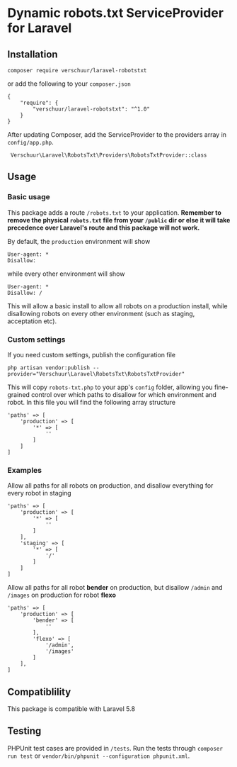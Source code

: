 # Dynamic robots.txt ServiceProvider for Laravel

## Installation

    composer require verschuur/laravel-robotstxt

or add the following to your `composer.json`

    {
        "require": {
            "verschuur/laravel-robotstxt": "^1.0"
        }
    }

After updating Composer, add the ServiceProvider to the providers array in `config/app.php`.

     Verschuur\Laravel\RobotsTxt\Providers\RobotsTxtProvider::class

## Usage

### Basic usage

This package adds a route `/robots.txt` to your application. __Remember to remove the physical `robots.txt` file from your `/public` dir or else it will take precedence over Laravel's route and this package will not work.__

By default, the `production` environment will show

    User-agent: *
    Disallow:

while every other environment will show

    User-agent: *
    Disallow: /

This will allow a basic install to allow all robots on a production install, while disallowing robots on every other environment (such as staging, acceptation etc).

### Custom settings

If you need custom settings, publish the configuration file

    php artisan vendor:publish --provider="Verschuur\Laravel\RobotsTxt\RobotsTxtProvider"

This will copy `robots-txt.php` to your app's `config` folder, allowing you fine-grained control over which paths to disallow for which environment and robot. In this file you will find the following array structure

    'paths' => [
        'production' => [
            '*' => [
                ''
            ]
        ]
    ]

### Examples

Allow all paths for all robots on production, and disallow everything for every robot in staging

    'paths' => [
        'production' => [
            '*' => [
                ''
            ]
        ],
        'staging' => [
            '*' => [
                '/'
            ]
        ]
    ]

Allow all paths for all robot __bender__ on production, but disallow `/admin` and `/images` on production for robot __flexo__

    'paths' => [
        'production' => [
            'bender' => [
                ''
            ],
            'flexo' => [
                '/admin',
                '/images'
            ]
        ],
    ]

## Compatiblility

This package is compatible with Laravel 5.8

## Testing

PHPUnit test cases are provided in `/tests`. Run the tests through `composer run test` or `vendor/bin/phpunit --configuration phpunit.xml`.
